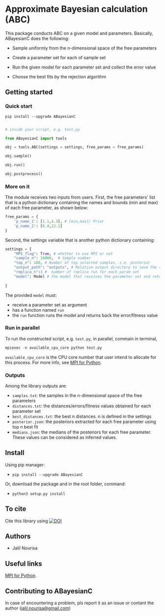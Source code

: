 
  

# Approximate Bayesian calculation (ABC)

This package conducts ABC on a given model and parameters. Basically, ABayesianC does the following:

- Sample uniformly from the n-dimensional space of the free parameters 

- Create a parameter set for each of sample set

- Run the given model for each parameter set and collect the error value

- Choose the best fits by the rejection algorithm 

  
## Getting started

### Quick start

`pip install --upgrade ABayesianC`

```py

# inside your script, e.g. test.py

from ABayesianC import tools

obj = tools.ABC(settings = settings, free_params = free_params)

obj.sample()

obj.run()

obj.postprocess()

```


### More on it

The module receives two inputs from users.  First, the free parameters' list that is a python dictionary containing the names and bounds (min and max) of each free parameter, as shown below:

```python
free_params = {
    'p_name_1': [1.1,4.3], # [min,max]/ Prior
    'p_name_2': [6.4,23.1]
}
```
Second, the settings variable that is another python dictionary containing:

```py
settings = {
    "MPI_flag": True, # whether to use MPI or not
    "sample_n": 10000,  # Sample number
    "top_n": 100, # Number of top selected samples, i.e. posterior
    "output_path": "outputs", # Relative output directory to save the results
    "replica_n":3 #  number of replica run for each param set
    "model": Model # the model that receives the parameter set and returns the error value
        
}
```
The provided `model` must:
- receive a parameter set as argument 
- has a function named `run` 
- the `run` function runs the model and returns back the error/fitness value

### Run in parallel

To run the constructed script, e.g. `test.py`, in parallel, commain in terminal,

```py
mpiexec -n available_cpu_core python test.py
```
`available_cpu_core` is the CPU core number that user intend to allocate for this process. For more info, see [MPI for Python](https://mpi4py.readthedocs.io/en/stable/).

### Outputs

Among the library outputs are:
- `samples.txt`: the samples in the n-dimensional space of the free parameters
- `distances.txt`: the distances/errors/fitness values obtained for each parameter set
- `best_distances.txt`: the best n distances. n is defined in the settings 
- `posterior.json`: the posteriors extracted for each free parameter using top n best fit
- `medians.json`: the medians of the posteriors for each free parameter. These values can be considered as inferred values.

## Install

Using pip manager:

-  `pip install --upgrade ABayesianC`

Or, download the package and in the root folder, command:

-  `python3 setup.py install`


## To cite
Cite this library using [![DOI](https://zenodo.org/badge/DOI/10.5281/zenodo.4552572.svg)](https://doi.org/10.5281/zenodo.4552572)


## Authors

- Jalil Nourisa

## Useful links

 [MPI for Python](https://mpi4py.readthedocs.io/en/stable/).

## Contributing to ABayesianC
In case of encountering a problem, pls report it as an issue or contant the author (jalil.nourisa@gmail.com)
